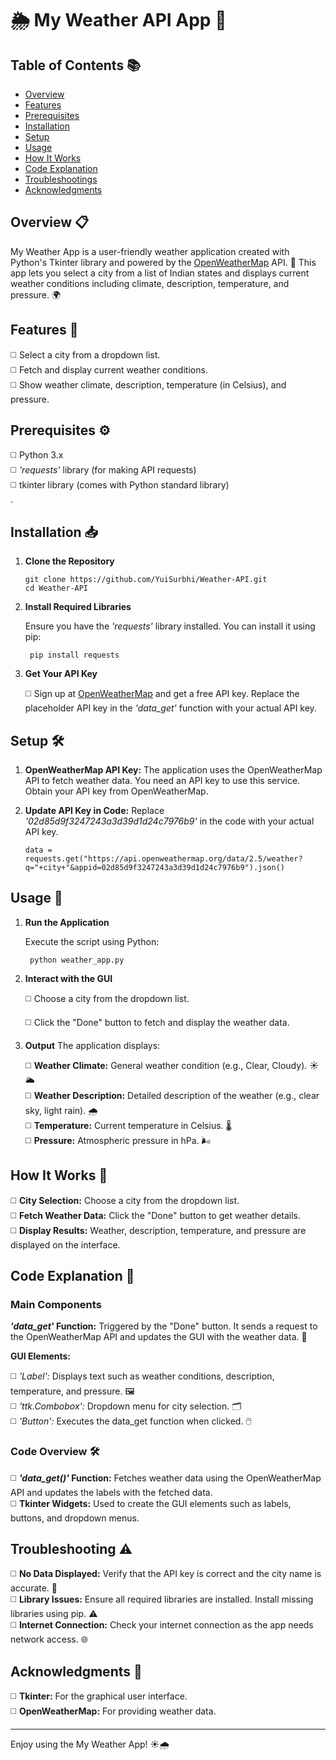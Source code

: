 # 🌦️ My Weather API App 🌟

## Table of Contents 📚
- [Overview](#overview-)
- [Features](#features-)
- [Prerequisites](#prerequisites-)
- [Installation](#installation-)
- [Setup](#setup-)
- [Usage](#usage-)
- [How It Works](#how-it-works-)
- [Code Explanation](#code-ecplanation-)
- [Troubleshootings](#troubleshootings-)
- [Acknowledgments](#acknowledgments-)

## Overview 📋

My Weather App is a user-friendly weather application created with Python's Tkinter library and powered by the [OpenWeatherMap](https://openweathermap.org/) API. 🎉 This app lets you select a city from a list of Indian states and displays current weather conditions including climate, description, temperature, and pressure. 🌍<br>

## Features 📄

◻️ Select a city from a dropdown list.<br>
◻️ Fetch and display current weather conditions.<br>
◻️ Show weather climate, description, temperature (in Celsius), and pressure.<br>

## Prerequisites ⚙️

◻️ Python 3.x<br>
◻️ *'requests'* library (for making API requests)<br>
◻️ tkinter library (comes with Python standard library)<br>.

## Installation 📥

1. **Clone the Repository**<br>

       git clone https://github.com/YuiSurbhi/Weather-API.git
       cd Weather-API

2. **Install Required Libraries**<br>

   Ensure you have the *'requests'* library installed. You can install it using pip:<br>

        pip install requests

3. **Get Your API Key**<br>

   ◻️ Sign up at [OpenWeatherMap](https://openweathermap.org/) and get a free API key. Replace the placeholder API key in the *'data_get'* function with your actual API key.<br>

## Setup 🛠️

1. **OpenWeatherMap API Key:** The application uses the OpenWeatherMap API to fetch weather data. You need an API key to use this service. Obtain your API key from OpenWeatherMap.<br>

2. **Update API Key in Code:** Replace *'02d85d9f3247243a3d39d1d24c7976b9'* in the code with your actual API key.<br>
  
       data = requests.get("https://api.openweathermap.org/data/2.5/weather?q="+city+"&appid=02d85d9f3247243a3d39d1d24c7976b9").json()

## Usage 🚀

1. **Run the Application**<br>

   Execute the script using Python:<br>

        python weather_app.py

2. **Interact with the GUI**<br>

   ◻️ Choose a city from the dropdown list.<br>
   
   ◻️ Click the "Done" button to fetch and display the weather data.<br>

3. **Output**
   The application displays:<br>

   ◻️ **Weather Climate:** General weather condition (e.g., Clear, Cloudy). ☀️🌥️<br>
   ◻️ **Weather Description:** Detailed description of the weather (e.g., clear sky, light rain). 🌧️<br>
   ◻️ **Temperature:** Current temperature in Celsius. 🌡️<br>
   ◻️ **Pressure:** Atmospheric pressure in hPa. 🌬️<br>

## How It Works 🧩

◻️ **City Selection:** Choose a city from the dropdown list.<br>
◻️ **Fetch Weather Data:** Click the "Done" button to get weather details.<br>
◻️ **Display Results:** Weather, description, temperature, and pressure are displayed on the interface.<br>

## Code Explanation 📜

  ### Main Components
***'data_get'* Function:** Triggered by the "Done" button. It sends a request to the OpenWeatherMap API and updates the GUI with the weather data. 🔄<br>

 **GUI Elements:**

  ◻️ *'Label':* Displays text such as weather conditions, description, temperature, and pressure. 🖼️<br>
  ◻️ *'ttk.Combobox':* Dropdown menu for city selection. 🗂️<br>
  ◻️ *'Button':* Executes the data_get function when clicked. 🖱️<br>

### Code Overview 🛠️

◻️ ***'data_get()'* Function:** Fetches weather data using the OpenWeatherMap API and updates the labels with the fetched data.<br>
◻️ **Tkinter Widgets:** Used to create the GUI elements such as labels, buttons, and dropdown menus.<br>

## Troubleshooting ⚠️

◻️ **No Data Displayed:** Verify that the API key is correct and the city name is accurate. 🧐<br>
◻️ **Library Issues:** Ensure all required libraries are installed. Install missing libraries using pip. ⚠️<br>
◻️ **Internet Connection:** Check your internet connection as the app needs network access. 🌐<br>

## Acknowledgments 🌟   

◻️ **Tkinter:** For the graphical user interface.<br>
◻️ **OpenWeatherMap:** For providing weather data.<br> 

---

Enjoy using the My Weather App! ☀️🌧️

